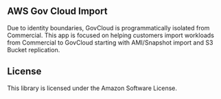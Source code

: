 ## AWS Gov Cloud Import

Due to identity boundaries, GovCloud is programmatically isolated from Commercial. This app is focused on helping customers import workloads from Commercial to GovCloud starting with AMI/Snapshot import and S3 Bucket replication.

## License

This library is licensed under the Amazon Software License.
